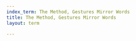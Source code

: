 ```yaml
---
index_term: The Method, Gestures Mirror Words
title: The Method, Gestures Mirror Words
layout: term

---
```

